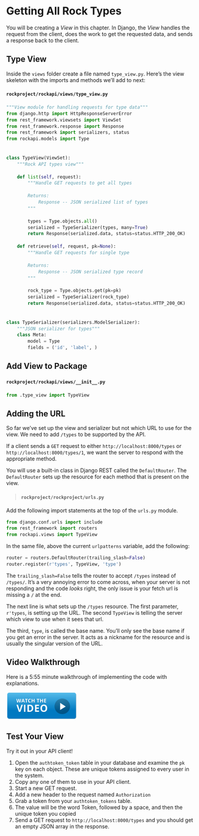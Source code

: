 # Getting All Rock Types

You will be creating a _View_ in this chapter. In Django, the _View_ handles the request from the client, does the work to get the requested data, and sends a response back to the client.

## Type View

Inside the `views` folder create a file named `type_view.py`. Here’s the view skeleton with the imports and methods we’ll add to next:

#### `rockproject/rockapi/views/type_view.py`

```py
"""View module for handling requests for type data"""
from django.http import HttpResponseServerError
from rest_framework.viewsets import ViewSet
from rest_framework.response import Response
from rest_framework import serializers, status
from rockapi.models import Type


class TypeView(ViewSet):
    """Rock API types view"""

    def list(self, request):
        """Handle GET requests to get all types

        Returns:
            Response -- JSON serialized list of types
        """

        types = Type.objects.all()
        serialized = TypeSerializer(types, many=True)
        return Response(serialized.data, status=status.HTTP_200_OK)

    def retrieve(self, request, pk=None):
        """Handle GET requests for single type

        Returns:
            Response -- JSON serialized type record
        """

        rock_type = Type.objects.get(pk=pk)
        serialized = TypeSerializer(rock_type)
        return Response(serialized.data, status=status.HTTP_200_OK)


class TypeSerializer(serializers.ModelSerializer):
    """JSON serializer for types"""
    class Meta:
        model = Type
        fields = ('id', 'label', )
```

## Add View to Package

#### `rockproject/rockapi/views/__init__.py`

```py
from .type_view import TypeView
```

## Adding the URL

So far we’ve set up the view and serializer but not which URL to use for the view. We need to add `/types` to be supported by the API.

If a client sends a `GET` request to either `http://localhost:8000/types` or `http://localhost:8000/types/1`, we want the server to respond with the appropriate method.

You will use a built-in class in Django REST called the `DefaultRouter`. The `DefaultRouter` sets up the resource for each method that is present on the view.

> #### `rockproject/rockproject/urls.py`

Add the following import statements at the top of the `urls.py` module.

```py
from django.conf.urls import include
from rest_framework import routers
from rockapi.views import TypeView
```

In the same file, above the current `urlpatterns` variable, add the following:

```py
router = routers.DefaultRouter(trailing_slash=False)
router.register(r'types', TypeView, 'type')
```
The `trailing_slash=False` tells the router to accept `/types` instead of `/types/`. It’s a very annoying error to come across, when your server is not responding and the code _looks_ right, the only issue is your fetch url is missing a `/` at the end.

The next line is what sets up the `/types` resource. The first parameter, `r'types`, is setting up the URL. The second `TypeView` is telling the server which view to use when it sees that url.

The third, `type`, is called the base name. You’ll only see the base name if you get an error in the server. It acts as a nickname for the resource and is usually the singular version of the URL.

## Video Walkthrough

Here is a 5:55 minute walkthrough of implementing the code with explanations.

[<img src="./images/video-play-icon.gif" height="75rem" />](https://watch.screencastify.com/v/UkVfmoThqRW3tgxHpVqP)

## Test Your View

Try it out in your API client!

1. Open the `authtoken_token` table in your database and examine the `pk` key on each object. These are unique tokens assigned to every user in the system.
2. Copy any one of them to use in your API client.
3. Start a new GET request.
4. Add a new header to the request named `Authorization`
5. Grab a token from your `authtoken_tokens` table.
6. The value will be the word Token, followed by a space, and then the unique token you copied
7. Send a GET request to `http://localhost:8000/types` and you should get an empty JSON array in the response.
